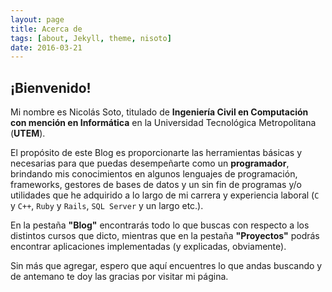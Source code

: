 ```yaml
---
layout: page
title: Acerca de
tags: [about, Jekyll, theme, nisoto]
date: 2016-03-21
---
```


## ¡Bienvenido!

Mi nombre es Nicolás Soto, titulado de **Ingeniería Civil en Computación con mención en Informática** en la Universidad Tecnológica Metropolitana (**UTEM**).

El propósito de este Blog es proporcionarte las herramientas básicas y necesarias para que puedas desempeñarte como un **programador**, brindando mis conocimientos en algunos lenguajes de programación, frameworks, gestores de bases de datos y un sin fin de programas y/o utilidades que he adquirido a lo largo de mi carrera y experiencia laboral (`C` y `C++`, `Ruby` y `Rails`, `SQL Server` y un largo etc.).

En la pestaña **"Blog"** encontrarás todo lo que buscas con respecto a los distintos cursos que dicto, mientras que en la pestaña **"Proyectos"** podrás encontrar aplicaciones implementadas (y explicadas, obviamente).

Sin más que agregar, espero que aquí encuentres lo que andas buscando y de antemano te doy las gracias por visitar mi página.

